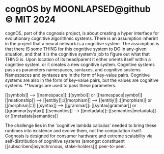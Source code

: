 # cognOS by MOONLAPSED@github © MIT 2024

cognOS, part of the cognosis project, is about creating a hyper interface for evolutionary cognitive algorithmic systems. There is an assumption inherint in the project that a neural network is a cognitive system. The assumption is that there IS some THING for this cognitive system to DO in any-given situation, and that it is the cognitive system's job to figure out what that THING is. Upon location of its head/parent it either orients itself within a cognitive system, or it creates a new cognitive system. Cognitive systems pass as parameters namespaces, syntaxes, and cognitive systems. Namespaces and syntaxes are in the form of key-value pairs. Cognitive systems are also in the form of key-value pairs, but the values are cognitive systems. **kwargs are used to pass these parameters.

[[symbols]] --> [[namespace]]::[[symbol]] or [[namespace|symbol]]
[[relationship]] --> [[entitiy]]::[[morphism]] --> [[entitiy]]::[[morphism]] or [[morphism|::]]
[[syntax]] --> [[grammar]]::[[syntax|grammar]] or [[grammar|syntax]]
[[semantics]] --> [[metadata]]::[[semantics|metadata]] or [[metadata|semantics]]

The challenge lies in the 'cognitive lambda calculus' needed to bring these runtimes into existence and evolve them, not the computation itself. Cognosis is designed for consumer hardware and extreme scalability via self-distribution of cognitive systems (amongst constituent [[subscribers|asynchronous, stake-holders]]) peer-to-peer.
